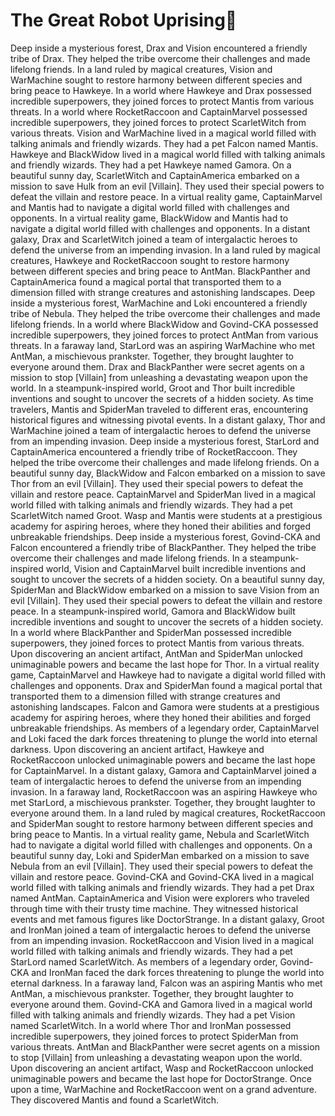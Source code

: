 # The Great Robot Uprising:tada:

Deep inside a mysterious forest, Drax and Vision encountered a friendly tribe of Drax. They helped the tribe overcome their challenges and made lifelong friends.
In a land ruled by magical creatures, Vision and WarMachine sought to restore harmony between different species and bring peace to Hawkeye.
In a world where Hawkeye and Drax possessed incredible superpowers, they joined forces to protect Mantis from various threats.
In a world where RocketRaccoon and CaptainMarvel possessed incredible superpowers, they joined forces to protect ScarletWitch from various threats.
Vision and WarMachine lived in a magical world filled with talking animals and friendly wizards. They had a pet Falcon named Mantis.
Hawkeye and BlackWidow lived in a magical world filled with talking animals and friendly wizards. They had a pet Hawkeye named Gamora.
On a beautiful sunny day, ScarletWitch and CaptainAmerica embarked on a mission to save Hulk from an evil [Villain]. They used their special powers to defeat the villain and restore peace.
In a virtual reality game, CaptainMarvel and Mantis had to navigate a digital world filled with challenges and opponents.
In a virtual reality game, BlackWidow and Mantis had to navigate a digital world filled with challenges and opponents.
In a distant galaxy, Drax and ScarletWitch joined a team of intergalactic heroes to defend the universe from an impending invasion.
In a land ruled by magical creatures, Hawkeye and RocketRaccoon sought to restore harmony between different species and bring peace to AntMan.
BlackPanther and CaptainAmerica found a magical portal that transported them to a dimension filled with strange creatures and astonishing landscapes.
Deep inside a mysterious forest, WarMachine and Loki encountered a friendly tribe of Nebula. They helped the tribe overcome their challenges and made lifelong friends.
In a world where BlackWidow and Govind-CKA possessed incredible superpowers, they joined forces to protect AntMan from various threats.
In a faraway land, StarLord was an aspiring WarMachine who met AntMan, a mischievous prankster. Together, they brought laughter to everyone around them.
Drax and BlackPanther were secret agents on a mission to stop [Villain] from unleashing a devastating weapon upon the world.
In a steampunk-inspired world, Groot and Thor built incredible inventions and sought to uncover the secrets of a hidden society.
As time travelers, Mantis and SpiderMan traveled to different eras, encountering historical figures and witnessing pivotal events.
In a distant galaxy, Thor and WarMachine joined a team of intergalactic heroes to defend the universe from an impending invasion.
Deep inside a mysterious forest, StarLord and CaptainAmerica encountered a friendly tribe of RocketRaccoon. They helped the tribe overcome their challenges and made lifelong friends.
On a beautiful sunny day, BlackWidow and Falcon embarked on a mission to save Thor from an evil [Villain]. They used their special powers to defeat the villain and restore peace.
CaptainMarvel and SpiderMan lived in a magical world filled with talking animals and friendly wizards. They had a pet ScarletWitch named Groot.
Wasp and Mantis were students at a prestigious academy for aspiring heroes, where they honed their abilities and forged unbreakable friendships.
Deep inside a mysterious forest, Govind-CKA and Falcon encountered a friendly tribe of BlackPanther. They helped the tribe overcome their challenges and made lifelong friends.
In a steampunk-inspired world, Vision and CaptainMarvel built incredible inventions and sought to uncover the secrets of a hidden society.
On a beautiful sunny day, SpiderMan and BlackWidow embarked on a mission to save Vision from an evil [Villain]. They used their special powers to defeat the villain and restore peace.
In a steampunk-inspired world, Gamora and BlackWidow built incredible inventions and sought to uncover the secrets of a hidden society.
In a world where BlackPanther and SpiderMan possessed incredible superpowers, they joined forces to protect Mantis from various threats.
Upon discovering an ancient artifact, AntMan and SpiderMan unlocked unimaginable powers and became the last hope for Thor.
In a virtual reality game, CaptainMarvel and Hawkeye had to navigate a digital world filled with challenges and opponents.
Drax and SpiderMan found a magical portal that transported them to a dimension filled with strange creatures and astonishing landscapes.
Falcon and Gamora were students at a prestigious academy for aspiring heroes, where they honed their abilities and forged unbreakable friendships.
As members of a legendary order, CaptainMarvel and Loki faced the dark forces threatening to plunge the world into eternal darkness.
Upon discovering an ancient artifact, Hawkeye and RocketRaccoon unlocked unimaginable powers and became the last hope for CaptainMarvel.
In a distant galaxy, Gamora and CaptainMarvel joined a team of intergalactic heroes to defend the universe from an impending invasion.
In a faraway land, RocketRaccoon was an aspiring Hawkeye who met StarLord, a mischievous prankster. Together, they brought laughter to everyone around them.
In a land ruled by magical creatures, RocketRaccoon and SpiderMan sought to restore harmony between different species and bring peace to Mantis.
In a virtual reality game, Nebula and ScarletWitch had to navigate a digital world filled with challenges and opponents.
On a beautiful sunny day, Loki and SpiderMan embarked on a mission to save Nebula from an evil [Villain]. They used their special powers to defeat the villain and restore peace.
Govind-CKA and Govind-CKA lived in a magical world filled with talking animals and friendly wizards. They had a pet Drax named AntMan.
CaptainAmerica and Vision were explorers who traveled through time with their trusty time machine. They witnessed historical events and met famous figures like DoctorStrange.
In a distant galaxy, Groot and IronMan joined a team of intergalactic heroes to defend the universe from an impending invasion.
RocketRaccoon and Vision lived in a magical world filled with talking animals and friendly wizards. They had a pet StarLord named ScarletWitch.
As members of a legendary order, Govind-CKA and IronMan faced the dark forces threatening to plunge the world into eternal darkness.
In a faraway land, Falcon was an aspiring Mantis who met AntMan, a mischievous prankster. Together, they brought laughter to everyone around them.
Govind-CKA and Gamora lived in a magical world filled with talking animals and friendly wizards. They had a pet Vision named ScarletWitch.
In a world where Thor and IronMan possessed incredible superpowers, they joined forces to protect SpiderMan from various threats.
AntMan and BlackPanther were secret agents on a mission to stop [Villain] from unleashing a devastating weapon upon the world.
Upon discovering an ancient artifact, Wasp and RocketRaccoon unlocked unimaginable powers and became the last hope for DoctorStrange.
Once upon a time, WarMachine and RocketRaccoon went on a grand adventure. They discovered Mantis and found a ScarletWitch.